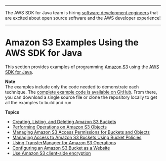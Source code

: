 --------

The AWS SDK for Java team is hiring [software development engineers](https://github.com/aws/aws-sdk-java-v2/issues/3156) that are excited about open source software and the AWS developer experience\!

--------

# Amazon S3 Examples Using the AWS SDK for Java<a name="examples-s3"></a>

This section provides examples of programming [Amazon S3](http://aws.amazon.com/s3/) using the [AWS SDK for Java](http://aws.amazon.com/sdk-for-java/)\.

**Note**  
The examples include only the code needed to demonstrate each technique\. The [complete example code is available on GitHub](https://github.com/awsdocs/aws-doc-sdk-examples/tree/master/java)\. From there, you can download a single source file or clone the repository locally to get all the examples to build and run\.

**Topics**
+ [Creating, Listing, and Deleting Amazon S3 Buckets](examples-s3-buckets.md)
+ [Performing Operations on Amazon S3 Objects](examples-s3-objects.md)
+ [Managing Amazon S3 Access Permissions for Buckets and Objects](examples-s3-access-permissions.md)
+ [Managing Access to Amazon S3 Buckets Using Bucket Policies](examples-s3-bucket-policies.md)
+ [Using TransferManager for Amazon S3 Operations](examples-s3-transfermanager.md)
+ [Configuring an Amazon S3 Bucket as a Website](examples-s3-website-configuration.md)
+ [Use Amazon S3 client\-side encryption](examples-crypto.md)